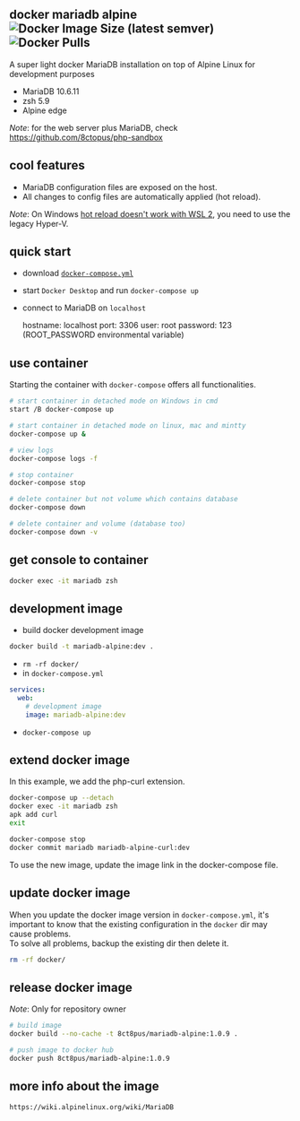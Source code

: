 ## docker mariadb alpine ![Docker Image Size (latest semver)](https://img.shields.io/docker/image-size/8ct8pus/mariadb-alpine?sort=semver) ![Docker Pulls](https://img.shields.io/docker/pulls/8ct8pus/mariadb-alpine)

A super light docker MariaDB installation on top of Alpine Linux for development purposes

- MariaDB 10.6.11
- zsh 5.9
- Alpine edge

_Note_: for the web server plus MariaDB, check https://github.com/8ctopus/php-sandbox

## cool features

- MariaDB configuration files are exposed on the host.
- All changes to config files are automatically applied (hot reload).

_Note_: On Windows [hot reload doesn't work with WSL 2](https://github.com/microsoft/WSL/issues/4739), you need to use the legacy Hyper-V.

## quick start

- download [`docker-compose.yml`](https://github.com/8ctopus/mariadb-alpine/blob/master/docker-compose.yml)
- start `Docker Desktop` and run `docker-compose up`
- connect to MariaDB on `localhost`

    hostname: localhost
    port: 3306
    user: root
    password: 123 (ROOT_PASSWORD environmental variable)

## use container

Starting the container with `docker-compose` offers all functionalities.

```sh
# start container in detached mode on Windows in cmd
start /B docker-compose up

# start container in detached mode on linux, mac and mintty
docker-compose up &

# view logs
docker-compose logs -f

# stop container
docker-compose stop

# delete container but not volume which contains database
docker-compose down

# delete container and volume (database too)
docker-compose down -v
```

## get console to container

```sh
docker exec -it mariadb zsh
```

## development image

- build docker development image

```sh
docker build -t mariadb-alpine:dev .
```

- `rm -rf docker/`
- in `docker-compose.yml`

```yaml
services:
  web:
    # development image
    image: mariadb-alpine:dev
```

- `docker-compose up`

## extend docker image

In this example, we add the php-curl extension.

```sh
docker-compose up --detach
docker exec -it mariadb zsh
apk add curl
exit

docker-compose stop
docker commit mariadb mariadb-alpine-curl:dev
```

To use the new image, update the image link in the docker-compose file.

## update docker image

When you update the docker image version in `docker-compose.yml`, it's important to know that the existing configuration in the `docker` dir may cause problems.\
To solve all problems, backup the existing dir then delete it.

```sh
rm -rf docker/
```

## release docker image

_Note_: Only for repository owner

```sh
# build image
docker build --no-cache -t 8ct8pus/mariadb-alpine:1.0.9 .

# push image to docker hub
docker push 8ct8pus/mariadb-alpine:1.0.9
```

## more info about the image

    https://wiki.alpinelinux.org/wiki/MariaDB

